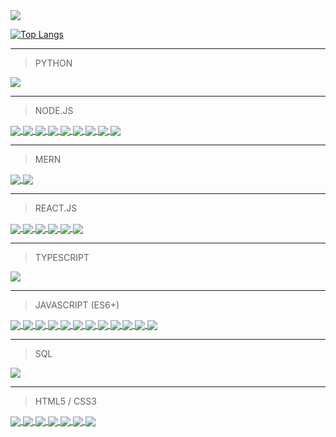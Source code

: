 <img src="https://github-readme-stats.vercel.app/api?username=benjamin-gambling&show_icons=true&hide_title=true" />

[![Top Langs](https://github-readme-stats.vercel.app/api/top-langs/?username=benjamin-gambling)](https://github.com/anuraghazra/github-readme-stats)

----------

> PYTHON
<a href="https://github.com/benjamin-gambling/profile-api">
  <img align="center" src="https://github-readme-stats.vercel.app/api/pin/?username=benjamin-gambling&repo=profile-api" />
</a>

----------

> NODE.JS
<a href="https://github.com/benjamin-gambling/bloggy-api">
  <img align="center" src="https://github-readme-stats.vercel.app/api/pin/?username=benjamin-gambling&repo=bloggy-api" />
</a>
<a href="https://github.com/benjamin-gambling/inventory-application">
  <img align="center" src="https://github-readme-stats.vercel.app/api/pin/?username=benjamin-gambling&repo=inventory-application" />
</a>
<a href="https://github.com/benjamin-gambling/local-library">
  <img align="center" src="https://github-readme-stats.vercel.app/api/pin/?username=benjamin-gambling&repo=local-library" />
</a>
<a href="https://github.com/benjamin-gambling/authentication">
  <img align="center" src="https://github-readme-stats.vercel.app/api/pin/?username=benjamin-gambling&repo=authentication" />
</a>
<a href="https://github.com/benjamin-gambling/hackernews">
  <img align="center" src="https://github-readme-stats.vercel.app/api/pin/?username=benjamin-gambling&repo=hackernews" />
</a>
<a href="https://github.com/benjamin-gambling/members-only">
  <img align="center" src="https://github-readme-stats.vercel.app/api/pin/?username=benjamin-gambling&repo=members-only" />
</a>
<a href="https://github.com/benjamin-gambling/graphql-api">
  <img align="center" src="https://github-readme-stats.vercel.app/api/pin/?username=benjamin-gambling&repo=graphql-api" />
</a>
<a href="https://github.com/benjamin-gambling/mini-message-board">
  <img align="center" src="https://github-readme-stats.vercel.app/api/pin/?username=benjamin-gambling&repo=mini-message-board" />
</a>
<a href="https://github.com/benjamin-gambling/basic-info-site">
  <img align="center" src="https://github-readme-stats.vercel.app/api/pin/?username=benjamin-gambling&repo=basic-info-site" />
</a>

-----------

> MERN 
<a href="https://github.com/benjamin-gambling/apollo-travel">
  <img align="center" src="https://github-readme-stats.vercel.app/api/pin/?username=benjamin-gambling&repo=apollo-travel" />
</a>
<a href="https://github.com/benjamin-gambling/github-lookup">
  <img align="center" src="https://github-readme-stats.vercel.app/api/pin/?username=benjamin-gambling&repo=github-lookup" />
</a>

-----------

> REACT.JS
<a href="https://github.com/benjamin-gambling/bloggy-web">
  <img align="center" src="https://github-readme-stats.vercel.app/api/pin/?username=benjamin-gambling&repo=bloggy-web" />
</a>
<a href="https://github.com/benjamin-gambling/apollo-travel">
  <img align="center" src="https://github-readme-stats.vercel.app/api/pin/?username=benjamin-gambling&repo=apollo-travel" />
</a>
<a href="https://github.com/benjamin-gambling/weather-todo">
  <img align="center" src="https://github-readme-stats.vercel.app/api/pin/?username=benjamin-gambling&repo=weather-todo" />
</a>
<a href="https://github.com/benjamin-gambling/markdown-previewer">
  <img align="center" src="https://github-readme-stats.vercel.app/api/pin/?username=benjamin-gambling&repo=markdown-previewer" />
</a>
<a href="https://github.com/benjamin-gambling/random-quote-machine">
  <img align="center" src="https://github-readme-stats.vercel.app/api/pin/?username=benjamin-gambling&repo=random-quote-machine" />
</a>
<a href="https://github.com/benjamin-gambling/pomodoro-clock">
  <img align="center" src="https://github-readme-stats.vercel.app/api/pin/?username=benjamin-gambling&repo=pomodoro-clock" />
</a>

-------------

> TYPESCRIPT
<a href="https://github.com/benjamin-gambling/pokedex">
  <img src="https://github-readme-stats.vercel.app/api/pin/?username=benjamin-gambling&repo=pokedex"/>
</a>
            
-------------

> JAVASCRIPT (ES6+)
<a href="https://github.com/benjamin-gambling/tic-tac-toe">
  <img align="center" src="https://github-readme-stats.vercel.app/api/pin/?username=benjamin-gambling&repo=tic-tac-toe" />
</a>
<a href="https://github.com/benjamin-gambling/library">
  <img align="center" src="https://github-readme-stats.vercel.app/api/pin/?username=benjamin-gambling&repo=library" />
</a>
<a href="https://github.com/benjamin-gambling/restaurant">
  <img align="center" src="https://github-readme-stats.vercel.app/api/pin/?username=benjamin-gambling&repo=restaurant" />
</a>
<a href="https://github.com/benjamin-gambling/tetris">
  <img align="center" src="https://github-readme-stats.vercel.app/api/pin/?username=benjamin-gambling&repo=tetris" />
</a>
<a href="https://github.com/benjamin-gambling/calculator">
  <img align="center" src="https://github-readme-stats.vercel.app/api/pin/?username=benjamin-gambling&repo=calculator" />
</a>
<a href="https://github.com/benjamin-gambling/etch-a-sketch">
  <img align="center" src="https://github-readme-stats.vercel.app/api/pin/?username=benjamin-gambling&repo=etch-a-sketch" />
</a>
<a href="https://github.com/benjamin-gambling/chit-chat">
  <img align="center" src="https://github-readme-stats.vercel.app/api/pin/?username=benjamin-gambling&repo=chit-chat" />
</a>
<a href="https://github.com/benjamin-gambling/gif-me-up">
  <img align="center" src="https://github-readme-stats.vercel.app/api/pin/?username=benjamin-gambling&repo=gif-me-up" />
</a>
<a href="https://github.com/benjamin-gambling/rock-paper-scissors">
  <img align="center" src="https://github-readme-stats.vercel.app/api/pin/?username=benjamin-gambling&repo=rock-paper-scissors" />
</a>
<a href="https://github.com/benjamin-gambling/image-carousel">
  <img align="center" src="https://github-readme-stats.vercel.app/api/pin/?username=benjamin-gambling&repo=image-carousel" />
</a>
<a href="https://github.com/benjamin-gambling/responsive-portfolio-navbar">
  <img align="center" src="https://github-readme-stats.vercel.app/api/pin/?username=benjamin-gambling&repo=responsive-portfolio-navbar" />
</a>
<a href="https://github.com/benjamin-gambling/benjamin-gambling.github.io">
  <img align="center" src="https://github-readme-stats.vercel.app/api/pin/?username=benjamin-gambling&repo=benjamin-gambling.github.io" />
</a>


-----------


> SQL

<a href="https://github.com/benjamin-gambling/sql-zoo">
  <img align="center" src="https://github-readme-stats.vercel.app/api/pin/?username=benjamin-gambling&repo=sql-zoo" />
</a>

-----------


> HTML5 / CSS3
<a href="https://github.com/benjamin-gambling/drum-kit">
  <img align="center" src="https://github-readme-stats.vercel.app/api/pin/?username=benjamin-gambling&repo=drum-kit" />
</a>
<a href="https://github.com/benjamin-gambling/google-homepage">
  <img align="center" src="https://github-readme-stats.vercel.app/api/pin/?username=benjamin-gambling&repo=google-homepage" />
</a>
<a href="https://github.com/benjamin-gambling/survey-form">
  <img align="center" src="https://github-readme-stats.vercel.app/api/pin/?username=benjamin-gambling&repo=survey-form" />
</a>
<a href="https://github.com/benjamin-gambling/technical-description-page">
  <img align="center" src="https://github-readme-stats.vercel.app/api/pin/?username=benjamin-gambling&repo=technical-description-page" />
</a>
<a href="https://github.com/benjamin-gambling/tribute-page">
  <img align="center" src="https://github-readme-stats.vercel.app/api/pin/?username=benjamin-gambling&repo=tribute-page" />
</a>
<a href="https://github.com/benjamin-gambling/product-landing-page">
  <img align="center" src="https://github-readme-stats.vercel.app/api/pin/?username=benjamin-gambling&repo=product-landing-page" />
</a>
<a href="https://github.com/benjamin-gambling/portfolio">
  <img align="center" src="https://github-readme-stats.vercel.app/api/pin/?username=benjamin-gambling&repo=portfolio" />
</a>
